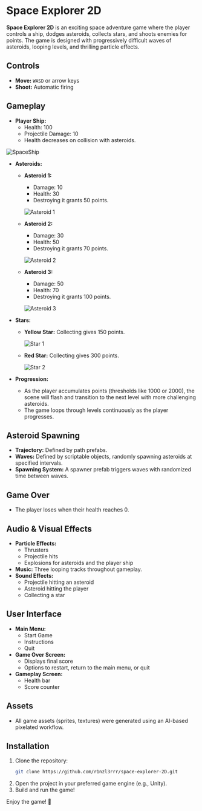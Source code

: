 # Space Explorer 2D

**Space Explorer 2D** is an exciting space adventure game where the player controls a ship, dodges asteroids, collects stars, and shoots enemies for points. The game is designed with progressively difficult waves of asteroids, looping levels, and thrilling particle effects.

## Controls
- **Move:** `WASD` or arrow keys
- **Shoot:** Automatic firing

## Gameplay
- **Player Ship:**
  - Health: 100
  - Projectile Damage: 10
  - Health decreases on collision with asteroids.

![SpaceShip](Assets/3rd%20Party%20Assets/SpaceAssets/Ships/Spaceship.png)

- **Asteroids:**
  - **Asteroid 1:**
    - Damage: 10
    - Health: 30
    - Destroying it grants 50 points.
      
    ![Asteroid 1](Assets/3rd%20Party%20Assets/SpaceAssets/Asteroids/Asteroid_1.png)
  - **Asteroid 2:**
    - Damage: 30
    - Health: 50
    - Destroying it grants 70 points.
      
    ![Asteroid 2](Assets/3rd%20Party%20Assets/SpaceAssets/Asteroids/Asteroid_2.png)
  - **Asteroid 3:**
    - Damage: 50
    - Health: 70
    - Destroying it grants 100 points.
      
    ![Asteroid 3](Assets/3rd%20Party%20Assets/SpaceAssets/Asteroids/Asteroid_3.png)
    
- **Stars:**
  - **Yellow Star:** Collecting gives 150 points.
    
    ![Star 1](Assets/3rd%20Party%20Assets/SpaceAssets/Stars/Star_1.png)
  - **Red Star:** Collecting gives 300 points.
    
    ![Star 2](Assets/3rd%20Party%20Assets/SpaceAssets/Stars/Star_2.png)

- **Progression:**
  - As the player accumulates points (thresholds like 1000 or 2000), the scene will flash and transition to the next level with more challenging asteroids.
  - The game loops through levels continuously as the player progresses.

## Asteroid Spawning
- **Trajectory:** Defined by path prefabs.
- **Waves:** Defined by scriptable objects, randomly spawning asteroids at specified intervals.
- **Spawning System:** A spawner prefab triggers waves with randomized time between waves.

## Game Over
- The player loses when their health reaches 0.

## Audio & Visual Effects
- **Particle Effects:**
  - Thrusters
  - Projectile hits
  - Explosions for asteroids and the player ship
- **Music:** Three looping tracks throughout gameplay.
- **Sound Effects:** 
  - Projectile hitting an asteroid
  - Asteroid hitting the player
  - Collecting a star

## User Interface
- **Main Menu:**
  - Start Game
  - Instructions
  - Quit
- **Game Over Screen:**
  - Displays final score
  - Options to restart, return to the main menu, or quit
- **Gameplay Screen:**
  - Health bar
  - Score counter

## Assets
- All game assets (sprites, textures) were generated using an AI-based pixelated workflow.

## Installation
1. Clone the repository:  
   ```bash
   git clone https://github.com/r1nzl3rrr/space-explorer-2D.git
   ```
2. Open the project in your preferred game engine (e.g., Unity).
3. Build and run the game!

Enjoy the game! 🚀
